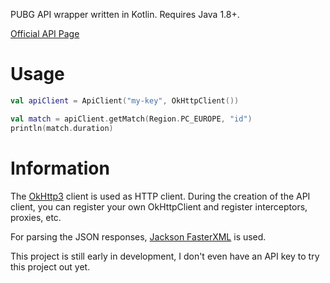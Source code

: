 PUBG API wrapper written in Kotlin. Requires Java 1.8+. 

[Official API Page](https://developer.playbattlegrounds.com)

# Usage

```kotlin
val apiClient = ApiClient("my-key", OkHttpClient())

val match = apiClient.getMatch(Region.PC_EUROPE, "id")
println(match.duration)
```

# Information

The [OkHttp3](http://square.github.io/okhttp/) client is used as HTTP client. During the creation of the API client, you can register your own OkHttpClient and register interceptors, proxies, etc.

For parsing the JSON responses, [Jackson FasterXML](https://github.com/FasterXML/jackson) is used.

This project is still early in development, I don't even have an API key to try this project out yet.
